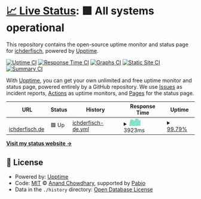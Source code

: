 # [📈 Live Status](https://demo.upptime.js.org): <!--live status--> **🟩 All systems operational**

This repository contains the open-source uptime monitor and status page for [ichderfisch](http://www.ichderfisch.de), powered by [Upptime](https://github.com/upptime/upptime).

[![Uptime CI](https://github.com/ichderfisch/r-upptime/workflows/Uptime%20CI/badge.svg)](https://github.com/ichderfisch/r-upptime/actions?query=workflow%3A%22Uptime+CI%22)
[![Response Time CI](https://github.com/ichderfisch/r-upptime/workflows/Response%20Time%20CI/badge.svg)](https://github.com/ichderfisch/r-upptime/actions?query=workflow%3A%22Response+Time+CI%22)
[![Graphs CI](https://github.com/ichderfisch/r-upptime/workflows/Graphs%20CI/badge.svg)](https://github.com/ichderfisch/r-upptime/actions?query=workflow%3A%22Graphs+CI%22)
[![Static Site CI](https://github.com/ichderfisch/r-upptime/workflows/Static%20Site%20CI/badge.svg)](https://github.com/ichderfisch/r-upptime/actions?query=workflow%3A%22Static+Site+CI%22)
[![Summary CI](https://github.com/ichderfisch/r-upptime/workflows/Summary%20CI/badge.svg)](https://github.com/ichderfisch/r-upptime/actions?query=workflow%3A%22Summary+CI%22)

With [Upptime](https://upptime.js.org), you can get your own unlimited and free uptime monitor and status page, powered entirely by a GitHub repository. We use [Issues](https://github.com/ichderfisch/r-upptime/issues) as incident reports, [Actions](https://github.com/ichderfisch/r-upptime/actions) as uptime monitors, and [Pages](https://demo.upptime.js.org) for the status page.

<!--start: status pages-->
<!-- This summary is generated by Upptime (https://github.com/upptime/upptime) -->
<!-- Do not edit this manually, your changes will be overwritten -->
<!-- prettier-ignore -->
| URL | Status | History | Response Time | Uptime |
| --- | ------ | ------- | ------------- | ------ |
| <img alt="" src="https://icons.duckduckgo.com/ip3/www.ichderfisch.de.ico" height="13"> [ichderfisch.de](https://www.ichderfisch.de) | 🟩 Up | [ichderfisch-de.yml](https://github.com/ichderfisch/r-upptime/commits/HEAD/history/ichderfisch-de.yml) | <details><summary><img alt="Response time graph" src="./graphs/ichderfisch-de/response-time-week.png" height="20"> 3923ms</summary><br><a href="https://ichderfisch.github.io/r-upptime/history/ichderfisch-de"><img alt="Response time 3909" src="https://img.shields.io/endpoint?url=https%3A%2F%2Fraw.githubusercontent.com%2Fichderfisch%2Fr-upptime%2FHEAD%2Fapi%2Fichderfisch-de%2Fresponse-time.json"></a><br><a href="https://ichderfisch.github.io/r-upptime/history/ichderfisch-de"><img alt="24-hour response time 4602" src="https://img.shields.io/endpoint?url=https%3A%2F%2Fraw.githubusercontent.com%2Fichderfisch%2Fr-upptime%2FHEAD%2Fapi%2Fichderfisch-de%2Fresponse-time-day.json"></a><br><a href="https://ichderfisch.github.io/r-upptime/history/ichderfisch-de"><img alt="7-day response time 3923" src="https://img.shields.io/endpoint?url=https%3A%2F%2Fraw.githubusercontent.com%2Fichderfisch%2Fr-upptime%2FHEAD%2Fapi%2Fichderfisch-de%2Fresponse-time-week.json"></a><br><a href="https://ichderfisch.github.io/r-upptime/history/ichderfisch-de"><img alt="30-day response time 3909" src="https://img.shields.io/endpoint?url=https%3A%2F%2Fraw.githubusercontent.com%2Fichderfisch%2Fr-upptime%2FHEAD%2Fapi%2Fichderfisch-de%2Fresponse-time-month.json"></a><br><a href="https://ichderfisch.github.io/r-upptime/history/ichderfisch-de"><img alt="1-year response time 3909" src="https://img.shields.io/endpoint?url=https%3A%2F%2Fraw.githubusercontent.com%2Fichderfisch%2Fr-upptime%2FHEAD%2Fapi%2Fichderfisch-de%2Fresponse-time-year.json"></a></details> | <details><summary><a href="https://ichderfisch.github.io/r-upptime/history/ichderfisch-de">99.79%</a></summary><a href="https://ichderfisch.github.io/r-upptime/history/ichderfisch-de"><img alt="All-time uptime 99.51%" src="https://img.shields.io/endpoint?url=https%3A%2F%2Fraw.githubusercontent.com%2Fichderfisch%2Fr-upptime%2FHEAD%2Fapi%2Fichderfisch-de%2Fuptime.json"></a><br><a href="https://ichderfisch.github.io/r-upptime/history/ichderfisch-de"><img alt="24-hour uptime 98.53%" src="https://img.shields.io/endpoint?url=https%3A%2F%2Fraw.githubusercontent.com%2Fichderfisch%2Fr-upptime%2FHEAD%2Fapi%2Fichderfisch-de%2Fuptime-day.json"></a><br><a href="https://ichderfisch.github.io/r-upptime/history/ichderfisch-de"><img alt="7-day uptime 99.79%" src="https://img.shields.io/endpoint?url=https%3A%2F%2Fraw.githubusercontent.com%2Fichderfisch%2Fr-upptime%2FHEAD%2Fapi%2Fichderfisch-de%2Fuptime-week.json"></a><br><a href="https://ichderfisch.github.io/r-upptime/history/ichderfisch-de"><img alt="30-day uptime 99.51%" src="https://img.shields.io/endpoint?url=https%3A%2F%2Fraw.githubusercontent.com%2Fichderfisch%2Fr-upptime%2FHEAD%2Fapi%2Fichderfisch-de%2Fuptime-month.json"></a><br><a href="https://ichderfisch.github.io/r-upptime/history/ichderfisch-de"><img alt="1-year uptime 99.51%" src="https://img.shields.io/endpoint?url=https%3A%2F%2Fraw.githubusercontent.com%2Fichderfisch%2Fr-upptime%2FHEAD%2Fapi%2Fichderfisch-de%2Fuptime-year.json"></a></details>

<!--end: status pages-->

[**Visit my status website →**](https://ichderfisch.github.io/r-upptime/)

## 📄 License

- Powered by: [Upptime](https://github.com/upptime/upptime)
- Code: [MIT](./LICENSE) © [Anand Chowdhary](https://anandchowdhary.com), supported by [Pabio](https://pabio.com)
- Data in the `./history` directory: [Open Database License](https://opendatacommons.org/licenses/odbl/1-0/)
